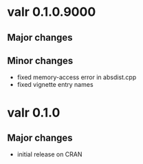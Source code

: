 # valr 0.1.0.9000

## Major changes

## Minor changes
- fixed memory-access error in absdist.cpp
- fixed vignette entry names

# valr 0.1.0

## Major changes

- initial release on CRAN
